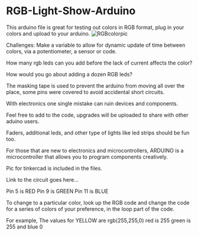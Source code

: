 # RGB-Light-Show-Arduino


This arduino file is great for testing out colors in RGB format, plug in your colors and upload to your arduino.
![RGBcolorpic](https://github.com/efisolfi/RGB-Light-Show-Arduino/assets/173627418/2b0b44db-62bf-4047-99f3-b3834967ea14)

Challenges:
Make a variable to allow for dynamic update of time between colors, via a potentiometer, a sensor or code.

How many rgb leds can you add before the lack of current affects the color?

How would you go about adding a dozen RGB leds?

The masking tape is used to prevent the arduino from moving all over the place, some pins were covered to avoid accidental short circuits. 

With electronics one single mistake can ruin devices and components.

Feel free to add to the code, upgrades will be uploaded to share with other aduino users.

Faders, additional leds, and other type of lights like led strips should be fun too.

For those that are new to electronics and microcontrollers, ARDUINO is a microcontroller that allows you to program components creatively.

Pic for tinkercad is included in the files.

Link to the circuit goes here...

Pin 5 is RED
Pin 9 is GREEN
Pin 11 is BLUE

To change to a particular color, look up the RGB code and change the code for a series of colors of your preference, in the loop part of the code.

For example, The values for YELLOW are rgb(255,255,0)
red is 255 green is 255 and blue 0
